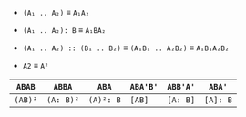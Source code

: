 <!-- TODO commutator A B A' B' = [A, B] -->
<!-- TODO conjugate A B A' = [A: B] -->

* `(A₁ .. A₂)` ≡ `A₁A₂`
* `(A₁ .. A₂): B` ≡ `A₁BA₂`
* `(A₁ .. A₂) :: (B₁ .. B₂)` ≡ `(A₁B₁ .. A₂B₂)` ≡ `A₁B₁A₂B₂`

* `A2` ≡ `A²`

| `ABAB`  | `ABBA`    | `ABA`     | `ABA'B'` | `ABB'A'` | `ABA'`   |
|-|-|-|-|-|-|
| `(AB)²` | `(A: B)²` | `(A)²: B` | `[AB]`   | `[A: B]` | `[A]: B` |

<!-- TODO [R: U: R' U] == [: R U (R' U)] -->
<!-- TODO , ; -->
<!-- TODO (.. A₂) [.. A₂] -->

<!-- TODO rm small -->